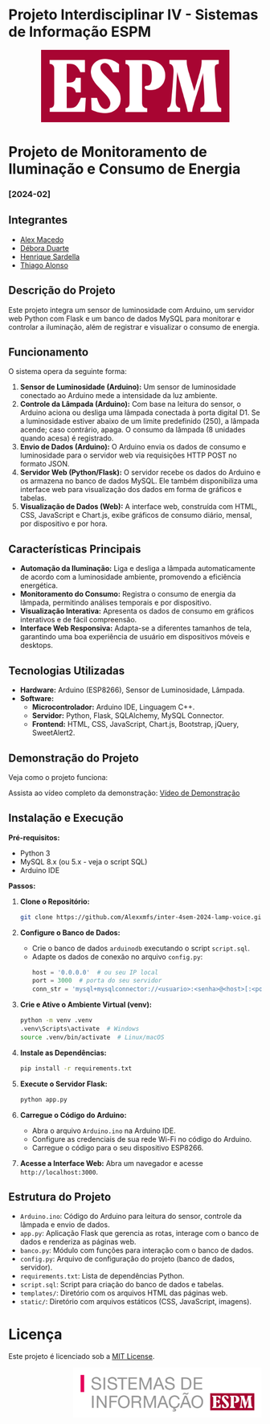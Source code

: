 # Projeto Interdisciplinar IV - Sistemas de Informação ESPM

<p align="center">
    <a href="https://www.espm.br/cursos-de-graduacao/sistemas-de-informacao/"><img src="https://raw.githubusercontent.com/tech-espm/misc-template/main/logo.png" alt="Sistemas de Informação ESPM" style="width: 375px;"/></a>
</p>

# Projeto de Monitoramento de Iluminação e Consumo de Energia

### [2024-02]

## Integrantes
- [Alex Macedo](https://github.com/Alexxmfs)
- [Débora Duarte](https://github.com/duartedebis)
- [Henrique Sardella](https://github.com/henrique-sdc)
- [Thiago Alonso](https://github.com/ThiagoAlonso05)

## Descrição do Projeto
  
Este projeto integra um sensor de luminosidade com Arduino, um servidor web Python com Flask e um banco de dados MySQL para monitorar e controlar a iluminação, além de registrar e visualizar o consumo de energia.

## Funcionamento

O sistema opera da seguinte forma:

1. **Sensor de Luminosidade (Arduino):** Um sensor de luminosidade conectado ao Arduino mede a intensidade da luz ambiente.
2. **Controle da Lâmpada (Arduino):** Com base na leitura do sensor, o Arduino aciona ou desliga uma lâmpada conectada à porta digital D1.  Se a luminosidade estiver abaixo de um limite predefinido (250), a lâmpada acende; caso contrário, apaga. O consumo da lâmpada (8 unidades quando acesa) é registrado.
3. **Envio de Dados (Arduino):** O Arduino envia os dados de consumo e luminosidade para o servidor web via requisições HTTP POST no formato JSON.
4. **Servidor Web (Python/Flask):** O servidor recebe os dados do Arduino e os armazena no banco de dados MySQL.  Ele também disponibiliza uma interface web para visualização dos dados em forma de gráficos e tabelas.
5. **Visualização de Dados (Web):** A interface web, construída com HTML, CSS, JavaScript e Chart.js, exibe gráficos de consumo diário, mensal, por dispositivo e por hora.

## Características Principais

* **Automação da Iluminação:**  Liga e desliga a lâmpada automaticamente de acordo com a luminosidade ambiente, promovendo a eficiência energética.
* **Monitoramento do Consumo:**  Registra o consumo de energia da lâmpada, permitindo análises temporais e por dispositivo.
* **Visualização Interativa:**  Apresenta os dados de consumo em gráficos interativos e de fácil compreensão.
* **Interface Web Responsiva:**  Adapta-se a diferentes tamanhos de tela, garantindo uma boa experiência de usuário em dispositivos móveis e desktops.

## Tecnologias Utilizadas

* **Hardware:** Arduino (ESP8266), Sensor de Luminosidade, Lâmpada.
* **Software:**
    * **Microcontrolador:** Arduino IDE, Linguagem C++.
    * **Servidor:** Python, Flask, SQLAlchemy, MySQL Connector.
    * **Frontend:** HTML, CSS, JavaScript, Chart.js, Bootstrap, jQuery, SweetAlert2.

 ## Demonstração do Projeto

Veja como o projeto funciona:

Assista ao vídeo completo da demonstração: [Vídeo de Demonstração](https://youtu.be/7fhjjQ3WA9E)


## Instalação e Execução

**Pré-requisitos:**

* Python 3
* MySQL 8.x (ou 5.x - veja o script SQL)
* Arduino IDE


**Passos:**

1. **Clone o Repositório:**
   ```bash
   git clone https://github.com/Alexxmfs/inter-4sem-2024-lamp-voice.git
   ```

2. **Configure o Banco de Dados:**
   * Crie o banco de dados `arduinodb` executando o script `script.sql`.
   * Adapte os dados de conexão no arquivo `config.py`:
     ```python
     host = '0.0.0.0'  # ou seu IP local
     port = 3000  # porta do seu servidor
     conn_str = 'mysql+mysqlconnector://<usuario>:<senha>@<host>[:<porta>]/arduinodb'
     ```

3. **Crie e Ative o Ambiente Virtual (venv):**
   ```bash
   python -m venv .venv
   .venv\Scripts\activate  # Windows
   source .venv/bin/activate  # Linux/macOS
   ```

4. **Instale as Dependências:**
   ```bash
   pip install -r requirements.txt
   ```

5. **Execute o Servidor Flask:**
   ```bash
   python app.py
   ```

6. **Carregue o Código do Arduino:**
   * Abra o arquivo `Arduino.ino` na Arduino IDE.
   * Configure as credenciais de sua rede Wi-Fi no código do Arduino.
   * Carregue o código para o seu dispositivo ESP8266.

7. **Acesse a Interface Web:**
   Abra um navegador e acesse `http://localhost:3000`.



## Estrutura do Projeto

* `Arduino.ino`: Código do Arduino para leitura do sensor, controle da lâmpada e envio de dados.
* `app.py`: Aplicação Flask que gerencia as rotas, interage com o banco de dados e renderiza as páginas web.
* `banco.py`:  Módulo com funções para interação com o banco de dados.
* `config.py`: Arquivo de configuração do projeto (banco de dados, servidor).
* `requirements.txt`:  Lista de dependências Python.
* `script.sql`: Script para criação do banco de dados e tabelas.
* `templates/`:  Diretório com os arquivos HTML das páginas web.
* `static/`:  Diretório com arquivos estáticos (CSS, JavaScript, imagens).

# Licença

Este projeto é licenciado sob a [MIT License](https://github.com/tech-espm/misc-template/blob/main/LICENSE).

<p align="right">
    <a href="https://www.espm.br/cursos-de-graduacao/sistemas-de-informacao/"><img src="https://raw.githubusercontent.com/tech-espm/misc-template/main/logo-si-512.png" alt="Sistemas de Informação ESPM" style="width: 375px;"/></a>
</p>
